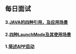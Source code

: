 ## 每日面试
#### 3.[JAVA的四种引用，及应用场景]()

#### 2.[四种LaunchMode及其使用场景](https://github.com/CristianoLi/The-Interview-Summary/blob/master/Prepare%20Interview/Android/Daily%20Interview/2.%E5%9B%9B%E7%A7%8DLaunchMode%E5%8F%8A%E5%85%B6%E4%BD%BF%E7%94%A8%E5%9C%BA%E6%99%AF.md)

#### 1.[简述APP启动](https://github.com/CristianoLi/The-Interview-Summary/blob/master/Prepare%20Interview/Android/Daily%20Interview/1.%E7%AE%80%E8%BF%B0APP%E5%90%AF%E5%8A%A8.md)
